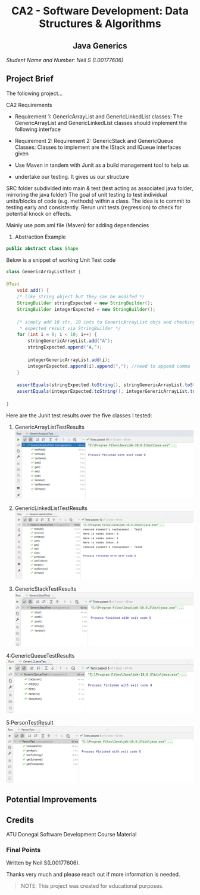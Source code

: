 <h1 align="center">CA2 - Software Development: Data Structures & Algorithms  </h1>

<h2 align="center">Java Generics</h2>

*Student Name and Number: Neil S (L00177606)*

## **Project Brief**

The following project...

CA2 Requirements 

* Requirement 1: GenericArrayList and GenericLinkedList classes:
The GenericArrayList and GenericLinkedList classes
should implement the following interface 
* Requirement 2: Requirement 2: GenericStack and GenericQueue Classes:
Classes to implement are the IStack and IQueue interfaces given

* Use Maven in tandem with Junit as a build management tool to help us 
* undertake our testing. It gives us our structure

SRC folder subdivided into main & test (test acting as associated java folder, mirroring the java folder)
The goal of unit testing to test individual units/blocks of code (e.g. methods) within a class.
The idea is to commit to testing early and consistently. Rerun unit tests (regression) to check for potential knock on effects.

Mainly use pom.xml file (Maven) for adding dependencies 

1. Abstraction Example
```java
public abstract class Shape
```

Below is a snippet of working Unit Test code 
```java
class GenericArrayListTest { 

@Test
    void add() {
    /* like string object but they can be modifed */
    StringBuilder stringExpected = new StringBuilder();
    StringBuilder integerExpected = new StringBuilder();

    /* simply add 10 str, 10 ints to GenericArrayList objs and checking against
     * expected result via StringBuilder */
    for (int i = 0; i < 10; i++) {
        stringGenericArrayList.add("A");
        stringExpected.append("A,");

        integerGenericArrayList.add(i);
        integerExpected.append(i).append(","); //need to append comma
    }

    assertEquals(stringExpected.toString(), stringGenericArrayList.toString());
    assertEquals(integerExpected.toString(), integerGenericArrayList.toString());

}
```

Here are the Junit test results over the five classes I tested:
1. GenericArrayListTestResults
![GenericArrayListTestResults.png](GenericArrayListTestResults.png)

2. GenericLinkedListTestResults
![GenericLinkedListTestResults.png](GenericLinkedListTestResults.png)

3. GenericStackTestResults
![GenericStackTestResults2.png](GenericStackTestResults2.png)

4:GenericQueueTestResults
![GenericQueueTestResults.png](GenericQueueTestResults.png)

5:PersonTestResult
![PersonTestResult.png](PersonTestResult.png)



## Potential Improvements


## Credits
ATU Donegal Software Development Course Material

### Final Points

Written by Neil S(L00177606).

Thanks very much and please reach out if more information is needed.

> NOTE: This project was created for educational purposes.